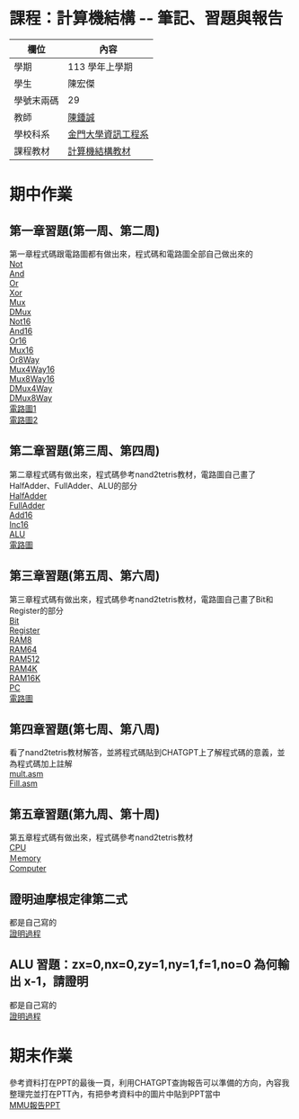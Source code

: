 # 課程：計算機結構 -- 筆記、習題與報告

欄位 | 內容
-----|--------
學期 | 113 學年上學期
學生 |  陳宏傑
學號末兩碼 | 29
教師 | [陳鍾誠](https://www.nqu.edu.tw/educsie/index.php?act=blog&code=list&ids=4)
學校科系 | [金門大學資訊工程系](https://www.nqu.edu.tw/educsie/index.php)
課程教材 | [計算機結構教材](https://github.com/ccc113a/_co)

# 期中作業
## 第一章習題(第一周、第二周)
第一章程式碼跟電路圖都有做出來，程式碼和電路圖全部自己做出來的  
[Not](https://github.com/jerry92916/_co/blob/master/01/Not.hdl)  
[And](https://github.com/jerry92916/_co/blob/master/01/And.hdl)    
[Or](https://github.com/jerry92916/_co/blob/master/01/Or.hdl)    
[Xor](https://github.com/jerry92916/_co/blob/master/01/Xor.hdl)    
[Mux](https://github.com/jerry92916/_co/blob/master/01/Mux.hdl)    
[DMux](https://github.com/jerry92916/_co/blob/master/01/DMux.hdl)    
[Not16](https://github.com/jerry92916/_co/blob/master/01/Not16.hdl)    
[And16](https://github.com/jerry92916/_co/blob/master/01/And16.hdl)    
[Or16](https://github.com/jerry92916/_co/blob/master/01/Or16.hdl)     
[Mux16](https://github.com/jerry92916/_co/blob/master/01/Mux16.hdl)    
[Or8Way](https://github.com/jerry92916/_co/blob/master/01/Or8Way.hdl)    
[Mux4Way16](https://github.com/jerry92916/_co/blob/master/01/Mux4Way16.hdl)    
[Mux8Way16](https://github.com/jerry92916/_co/blob/master/01/Mux8Way16.hdl)     
[DMux4Way](https://github.com/jerry92916/_co/blob/master/01/DMux4Way.hdl)    
[DMux8Way](https://github.com/jerry92916/_co/blob/master/01/DMux8Way.hdl)    
[電路圖1](https://github.com/jerry92916/_co/blob/master/%E7%AC%AC%E4%B8%80%E7%AB%A01.jpg)  
[電路圖2](https://github.com/jerry92916/_co/blob/master/%E7%AC%AC%E4%B8%80%E7%AB%A02.jpg)  
## 第二章習題(第三周、第四周)
第二章程式碼有做出來，程式碼參考nand2tetris教材，電路圖自己畫了HalfAdder、FullAdder、ALU的部分  
[HalfAdder](https://github.com/jerry92916/_co/blob/master/02/HalfAdder.hdl)  
[FullAdder](https://github.com/jerry92916/_co/blob/master/02/FullAdder.hdl)  
[Add16](https://github.com/jerry92916/_co/blob/master/02/Add16.hdl)  
[Inc16](https://github.com/jerry92916/_co/blob/master/02/Inc16.hdl)  
[ALU](https://github.com/jerry92916/_co/blob/master/02/ALU.hdl)  
[電路圖](https://github.com/jerry92916/_co/blob/master/%E7%AC%AC%E4%BA%8C%E7%AB%A0.jpg)  
## 第三章習題(第五周、第六周)
第三章程式碼有做出來，程式碼參考nand2tetris教材，電路圖自己畫了Bit和Register的部分  
[Bit](https://github.com/jerry92916/_co/blob/master/03/a/Bit.hdl)  
[Register](https://github.com/jerry92916/_co/blob/master/03/a/Register.hdl)  
[RAM8](https://github.com/jerry92916/_co/blob/master/03/a/RAM8.hdl)  
[RAM64](https://github.com/jerry92916/_co/blob/master/03/a/RAM64.hdl)  
[RAM512](https://github.com/jerry92916/_co/blob/master/03/b/RAM512.hdl)  
[RAM4K](https://github.com/jerry92916/_co/blob/master/03/b/RAM4K.hdl)  
[RAM16K](https://github.com/jerry92916/_co/blob/master/03/b/RAM16K.hdl)  
[PC](https://github.com/jerry92916/_co/blob/master/03/a/PC.hdl)  
[電路圖](https://github.com/jerry92916/_co/blob/master/%E7%AC%AC%E4%B8%89%E7%AB%A0.jpg)  
## 第四章習題(第七周、第八周)
看了nand2tetris教材解答，並將程式碼貼到CHATGPT上了解程式碼的意義，並為程式碼加上註解  
[mult.asm](https://github.com/jerry92916/_co/blob/master/04/mult/mult.asm)  
[Fill.asm](https://github.com/jerry92916/_co/blob/master/04/fill/Fill.asm)  
## 第五章習題(第九周、第十周)
第五章程式碼有做出來，程式碼參考nand2tetris教材  
[CPU](https://github.com/jerry92916/_co/blob/master/05/CPU.hdl)  
[Ｍemory](https://github.com/jerry92916/_co/blob/master/05/Memory.hdl)  
[Computer](https://github.com/jerry92916/_co/blob/master/05/Computer.hdl)  
## 證明迪摩根定律第二式 
都是自己寫的  
[證明過程](https://github.com/jerry92916/_co/blob/master/%E8%BF%AA%E6%91%A9%E6%A0%B9.jpg)  
## ALU 習題：zx=0,nx=0,zy=1,ny=1,f=1,no=0 為何輸出 x-1，請證明  
都是自己寫的  
[證明過程](https://github.com/jerry92916/_co/blob/master/ALU.jpg)  
# 期末作業
參考資料打在PPT的最後一頁，利用CHATGPT查詢報告可以準備的方向，內容我整理完並打在PTT內，有把參考資料中的圖片中貼到PPT當中  
[MMU報告PPT](https://github.com/jerry92916/_co/blob/master/%E4%B8%BB%E8%A8%98%E6%86%B6%E9%AB%94%E7%AE%A1%E7%90%86%E5%96%AE%E5%85%83%20MMU.pptx)  
